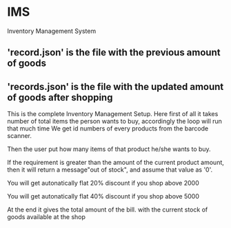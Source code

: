 # IMS
Inventory Management System


## 'record.json'  is the file with the previous amount of goods
## 'records.json'  is the file with the updated amount of goods after shopping 




This is the complete Inventory Management Setup. Here first of all it takes number of total items the person wants to buy, accordingly the loop will run that much time
We get id numbers of every products from the barcode scanner.

Then the user put how many items of that product he/she wants to buy.

If the requirement is greater than the amount of the current product amount, then it will return a message"out of stock", and assume that value as '0'. 

You will get autonatically flat 20% discount if you shop above 2000

You will get autonatically flat 40% discount if you shop above 5000

At the end it gives the total amount of the bill. with the current stock of goods available at the shop
